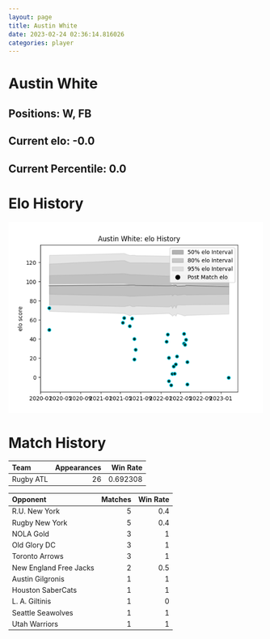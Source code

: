 ```yaml
---  
layout: page  
title: Austin White  
date: 2023-02-24 02:36:14.816026  
categories: player  
---
```

# Austin White

## Positions: W, FB

## Current elo: -0.0

## Current Percentile: 0.0

# Elo History


![elo history](history_AustinWhite.png)
# Match History


| Team      |   Appearances |   Win Rate |
|:----------|--------------:|-----------:|
| Rugby ATL |            26 |   0.692308 |

| Opponent               |   Matches |   Win Rate |
|:-----------------------|----------:|-----------:|
| R.U. New York          |         5 |        0.4 |
| Rugby New York         |         5 |        0.4 |
| NOLA Gold              |         3 |        1   |
| Old Glory DC           |         3 |        1   |
| Toronto Arrows         |         3 |        1   |
| New England Free Jacks |         2 |        0.5 |
| Austin Gilgronis       |         1 |        1   |
| Houston SaberCats      |         1 |        1   |
| L. A. Giltinis         |         1 |        0   |
| Seattle Seawolves      |         1 |        1   |
| Utah Warriors          |         1 |        1   |